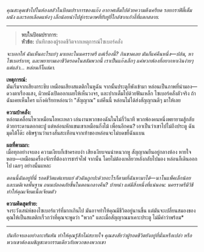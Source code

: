 _คุณสะดุดเข้าไปในห้องสลัวในป้อมปราการของแก๊ง อากาศเต็มไปด้วยความตึงเครียด รอยกราฟิตี้เต็มผนัง และรอยเลือดแห้งๆ เล็กน้อยนำไปสู่กระดาษที่ยับยู่ยี่ใกล้ซากเก้าอี้ที่แตกสลาย._

---

> **พบในป้อมปราการ:**  
> **หัวข้อ:** บันทึกของผู้รอดชีวิตจากเหตุการณ์ไซเบอร์คลั่ง

_จะบอกให้ ฉันเห็นอะไรแย่ๆ มาเยอะในนครราตรี แต่เรื่องนี้? กินขาดเลย มันก็แค่คืนหนึ่ง—ปล้น, หาไซเบอร์บาท, และพยายามเอาชีวิตรอดในสลัมพวกนี้ เราเป็นแก๊งเล็กๆ แค่พวกพ้องที่อยากหาเงินง่ายๆ แต่แล้ว… หล่อนก็โผล่มา._

**เหตุการณ์:**  
มันเริ่มจากเสียงกระซิบ เหมือนเสียงสแตติกในหูฉัน จากนั้นประตูก็พังเข้ามา หล่อนเป็นภาพที่น่ามอง—ดวงตาเรืองแสง, ผิวหนังเปิดออกเผยให้เห็นวงจร, และปากเต็มไปด้วยฟันเหล็ก ไซเบอร์คลั่งตัวจริง ถ้าฉันเคยเห็นใคร แก๊งค์เรียกหล่อนว่า "สัญญาณ" แต่คืนนี้ หล่อนไม่ได้ส่งสัญญาณดีๆ มาให้เลย

**ความบ้าคลั่ง:**  
หล่อนเคลื่อนไหวเหมือนโลหะเหลว เล่นงานพวกของฉันในไม่กี่วินาที พวกพ้องคนหนึ่งพยายามสู้กลับด้วยกระดานตอกตะปู แต่หล่อนหักแขนเขาเหมือนกิ่งไม้ เพื่อนอีกคน? เอาเป็นว่าเขาไปไม่ถึงประตู ฉันมุดใต้โต๊ะ อธิษฐานว่าแรงสั่นสะเทือนจากเท้าของหล่อนจะไม่บดขยี้ฉันแบน

**ผลที่ตามมา:**  
เมื่อทุกอย่างจบลง ความเงียบก็เข้าครอบงำ เสียงเงียบจนน่าหนวกหู สัญญาณยืนอยู่กลางห้อง หายใจหอบ—เหมือนเครื่องจักรที่ต้องการชาร์จไฟ จากนั้น โดยไม่ต้องเหลียวหลังกลับไปมอง หล่อนก็เดินออกไป เฉยๆ อย่างนั้นแหละ

_ตอนนี้ฉันอยู่ที่นี่ รอดชีวิตแต่แทบแย่ ตัวฉันถูกปะด้วยอะไรก็ตามที่ฉันหามาได้—นาโนแพ็คเล็กน้อยและเมดิเจลพื้นฐาน ถนนปลอดภัยขึ้นในตอนกลางคืน? บ้าหน่า แต่มีสิ่งหนึ่งที่แน่นอน: นครราตรีมีวิธีทำให้คุณเจียมเนื้อเจียมตัว_

**ความคิดสุดท้าย:**  
จงระวังเสน่ห์ของไซเบอร์แวร์ที่มากเกินไป มันอาจทำให้คุณมีชีวิตอยู่นานขึ้น แต่มันจะเปลี่ยนสมองของคุณให้เป็นสแตติกเร็วกว่าที่คุณจะพูดว่า "พวก" และเมื่อสัญญาณมาเคาะประตู ไม่มีคำว่าพร้อม\*

---

_บันทึกจบลงอย่างกะทันหัน ทำให้คุณรู้สึกไม่สบายใจ คุณสงสัยว่าผู้รอดชีวิตยังอยู่ที่นั่นหรือเปล่า หรือพวกเขาต้องเผชิญชะตากรรมเดียวกับพวกของพวกเขา_
